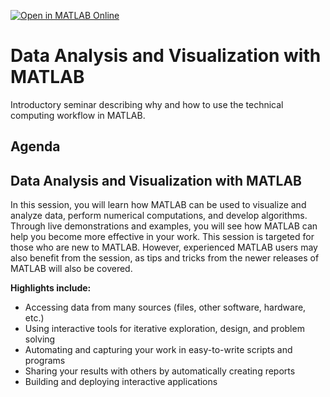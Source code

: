 [![Open in MATLAB Online](https://www.mathworks.com/images/responsive/global/open-in-matlab-online.svg)](https://matlab.mathworks.com/open/github/v1?repo=tkyung3/Data-Analysis-RTX-Tuscon)

# Data Analysis and Visualization with MATLAB

Introductory seminar describing why and how to use the technical computing workflow in MATLAB. 

## Agenda

## Data Analysis and Visualization with MATLAB

In this session, you will learn how MATLAB can be used to visualize and analyze data, perform numerical computations, and develop algorithms. Through live demonstrations and examples, you will see how MATLAB can help you become more effective in your work. This session is targeted for those who are new to MATLAB. However, experienced MATLAB users may also benefit from the session, as tips and tricks from the newer releases of MATLAB will also be covered.

**Highlights include:**

* Accessing data from many sources (files, other software, hardware, etc.)
* Using interactive tools for iterative exploration, design, and problem solving
* Automating and capturing your work in easy-to-write scripts and programs 
* Sharing your results with others by automatically creating reports
* Building and deploying interactive applications
